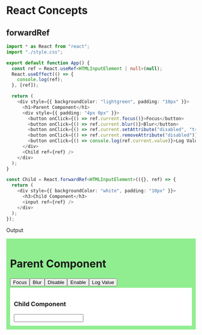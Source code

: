 # React Concepts

## forwardRef

```typescript
import * as React from "react";
import "./style.css";

export default function App() {
  const ref = React.useRef<HTMLInputElement | null>(null);
  React.useEffect(() => {
    console.log(ref);
  }, [ref]);

  return (
    <div style={{ backgroundColor: "lightgreen", padding: "10px" }}>
      <h1>Parent Component</h1>
      <div style={{ padding: "4px 0px" }}>
        <button onClick={() => ref.current.focus()}>Focus</button>
        <button onClick={() => ref.current.blur()}>Blur</button>
        <button onClick={() => ref.current.setAttribute("disabled", "true")}>Disable</button>
        <button onClick={() => ref.current.removeAttribute("disabled")}>Enable</button>
        <button onClick={() => console.log(ref.current.value)}>Log Value</button>
      </div>
      <Child ref={ref} />
    </div>
  );
}

const Child = React.forwardRef<HTMLInputElement>(({}, ref) => {
  return (
    <div style={{ backgroundColor: "white", padding: "10px" }}>
      <h3>Child Component</h3>
      <input ref={ref} />
    </div>
  );
});
```

Output

<div id="root"><div style="background-color: lightgreen; padding: 10px;"><h1>Parent Component</h1><div style="padding: 4px 0px;"><button>Focus</button><button>Blur</button><button>Disable</button><button>Enable</button><button>Log Value</button></div><div style="background-color: white; padding: 10px;"><h3>Child Component</h3><input></div></div></div>
